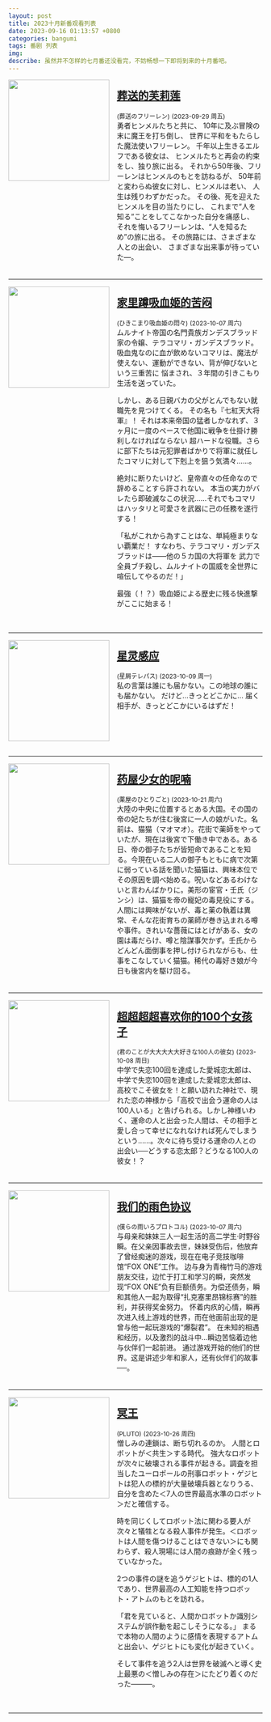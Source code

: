 ```yaml
---
layout: post
title: 2023十月新番观看列表
date: 2023-09-16 01:13:57 +0800
categories: bangumi
tags: 番剧 列表
img: 
describe: 虽然并不怎样的七月番还没看完，不妨畅想一下即将到来的十月番吧。
---
```


<img src="https://lain.bgm.tv/pic/cover/l/13/c5/400602_ZI8Y9.jpg" width="200" style="margin-right: 15px;float: left"/>
<div>
  <div class="border-text" style="margin-bottom: 5px">
    <a href="https://bgm.tv/subject/400602"><h2>葬送的芙莉莲</h2></a>
    <span style="font-size: 12px">(葬送のフリーレン)</span>
    <span style="font-size: 12px">(2023-09-29 周五)</span>
    <span style="display:table">勇者ヒンメルたちと共に、
10年に及ぶ冒険の末に魔王を打ち倒し、
世界に平和をもたらした魔法使いフリーレン。
千年以上生きるエルフである彼女は、
ヒンメルたちと再会の約束をし、独り旅に出る。
それから50年後、フリーレンはヒンメルのもとを訪ねるが、
50年前と変わらぬ彼女に対し、ヒンメルは老い、
人生は残りわずかだった。
その後、死を迎えたヒンメルを目の当たりにし、
これまで“人を知る”ことをしてこなかった自分を痛感し、
それを悔いるフリーレンは、“人を知るため”の旅に出る。
その旅路には、さまざまな人との出会い、
さまざまな出来事が待っていた―。</span>
  </div>
</div>
<div style="clear: both;height: 15px "></div>

---

<img src="https://lain.bgm.tv/pic/cover/l/15/35/414214_Q2LdO.jpg" width="200" style="margin-right: 15px;float: left"/>
<div>
  <div class="border-text" style="margin-bottom: 5px">
    <a href="https://bgm.tv/subject/414214"><h2>家里蹲吸血姬的苦闷</h2></a>
    <span style="font-size: 12px">(ひきこまり吸血姫の悶々)</span>
    <span style="font-size: 12px">(2023-10-07 周六)</span>
    <span style="display:table">ムルナイト帝国の名門貴族ガンデスブラッド家の令嬢、テラコマリ・ガンデスブラッド。
吸血鬼なのに血が飲めないコマリは、魔法が使えない、運動ができない、背が伸びないという三重苦に
悩まされ、３年間の引きこもり生活を送っていた。

しかし、ある日親バカの父がとんでもない就職先を見つけてくる。
その名も『七紅天大将軍』！
それは本来帝国の猛者しかなれず、３ヶ月に一度のペースで他国に戦争を仕掛け勝利しなければならない
超ハードな役職。さらに部下たちは元犯罪者ばかりで将軍に就任したコマリに対して下剋上を狙う気満々……。

絶対に断りたいけど、皇帝直々の任命なので辞めることすら許されない。
本当の実力がバレたら即破滅なこの状況……それでもコマリはハッタリと可愛さを武器に己の任務を遂行する！

「私がこれから為すことはな、単純極まりない覇業だ！
すなわち、テラコマリ・ガンデスブラッドは――他の５カ国の大将軍を
武力で全員ブチ殺し、ムルナイトの国威を全世界に喧伝してやるのだ！」

最強（！？）吸血姫による歴史に残る快進撃がここに始まる！</span>
  </div>
</div>
<div style="clear: both;height: 15px "></div>

---

<img src="https://lain.bgm.tv/pic/cover/l/e7/be/404115_Q3yq1.jpg" width="200" style="margin-right: 15px;float: left"/>
<div>
  <div class="border-text" style="margin-bottom: 5px">
    <a href="https://bgm.tv/subject/404115"><h2>星灵感应</h2></a>
    <span style="font-size: 12px">(星屑テレパス)</span>
    <span style="font-size: 12px">(2023-10-09 周一)</span>
    <span style="display:table">私の言葉は誰にも届かない。この地球の誰にも届かない。
だけど…きっとどこかに…
届く相手が、きっとどこかにいるはずだ！</span>
  </div>
</div>
<div style="clear: both;height: 15px "></div>

---

<img src="https://lain.bgm.tv/pic/cover/l/fe/31/420628_VZtBy.jpg" width="200" style="margin-right: 15px;float: left"/>
<div>
  <div class="border-text" style="margin-bottom: 5px">
    <a href="https://bgm.tv/subject/420628"><h2>药屋少女的呢喃</h2></a>
    <span style="font-size: 12px">(薬屋のひとりごと)</span>
    <span style="font-size: 12px">(2023-10-21 周六)</span>
    <span style="display:table">大陸の中央に位置するとある大国。その国の帝の妃たちが住む後宮に一人の娘がいた。名前は、猫猫（マオマオ）。花街で薬師をやっていたが、現在は後宮で下働き中である。ある日、帝の御子たちが皆短命であることを知る。今現在いる二人の御子もともに病で次第に弱っている話を聞いた猫猫は、興味本位でその原因を調べ始める。呪いなどあるわけないと言わんばかりに。美形の宦官・壬氏（ジンシ）は、猫猫を帝の寵妃の毒見役にする。人間には興味がないが、毒と薬の執着は異常、そんな花街育ちの薬師が巻き込まれる噂や事件。きれいな薔薇にはとげがある、女の園は毒だらけ、噂と陰謀事欠かず。壬氏からどんどん面倒事を押し付けられながらも、仕事をこなしていく猫猫。稀代の毒好き娘が今日も後宮内を駆け回る。</span>
  </div>
</div>
<div style="clear: both;height: 15px "></div>

---

<img src="https://lain.bgm.tv/pic/cover/l/37/03/424379_XnZN0.jpg" width="200" style="margin-right: 15px;float: left"/>
<div>
  <div class="border-text" style="margin-bottom: 5px">
    <a href="https://bgm.tv/subject/424379"><h2>超超超超喜欢你的100个女孩子</h2></a>
    <span style="font-size: 12px">(君のことが大大大大大好きな100人の彼女)</span>
    <span style="font-size: 12px">(2023-10-08 周日)</span>
    <span style="display:table">中学で失恋100回を達成した愛城恋太郎は、
中学で失恋100回を達成した愛城恋太郎は、高校でこそ彼女を！と願い訪れた神社で、現れた恋の神様から「高校で出会う運命の人は100人いる」と告げられる。しかし神様いわく、運命の人と出会った人間は、その相手と愛し合って幸せになれなければ死んでしまうという……。次々に待ち受ける運命の人との出会い──どうする恋太郎？どうなる100人の彼女！？</span>
  </div>
</div>
<div style="clear: both;height: 15px "></div>

---

<img src="https://lain.bgm.tv/pic/cover/l/2a/d6/444634_80o81.jpg" width="200" style="margin-right: 15px;float: left"/>
<div>
  <div class="border-text" style="margin-bottom: 5px">
    <a href="https://bgm.tv/subject/444634"><h2>我们的雨色协议</h2></a>
    <span style="font-size: 12px">(僕らの雨いろプロトコル)</span>
    <span style="font-size: 12px">(2023-10-07 周六)</span>
    <span style="display:table">与母亲和妹妹三人一起生活的高二学生·时野谷瞬。在父亲因事故去世，妹妹受伤后，他放弃了曾经痴迷的游戏，现在在电子竞技咖啡馆“FOX ONE”工作。
边与身为青梅竹马的游戏朋友交往，边忙于打工和学习的瞬，突然发现“FOX ONE”负有巨额债务。为偿还债务，瞬和其他人一起为取得“扎克塞里昂锦标赛”的胜利，并获得奖金努力。
怀着内疚的心情，瞬再次进入线上游戏的世界，而在他面前出现的是曾与他一起玩游戏的“爆裂君”。
在未知的相遇和经历，以及激烈的战斗中...瞬边苦恼着边他与伙伴们一起前进。
通过游戏开始的他们的世界。这是讲述少年和家人，还有伙伴们的故事──。</span>
  </div>
</div>
<div style="clear: both;height: 15px "></div>

---

<img src="https://lain.bgm.tv/pic/cover/l/d3/6a/217021_JJ9Hu.jpg" width="200" style="margin-right: 15px;float: left"/>
<div>
  <div class="border-text" style="margin-bottom: 5px">
    <a href="https://bgm.tv/subject/217021"><h2>冥王</h2></a>
    <span style="font-size: 12px">(PLUTO)</span>
    <span style="font-size: 12px">(2023-10-26 周四)</span>
    <span style="display:table">憎しみの連鎖は、断ち切れるのか。
人間とロボットが＜共生＞する時代。
強大なロボットが次々に破壊される事件が起きる。調査を担当したユーロポールの刑事ロボット・ゲジヒトは犯人の標的が大量破壊兵器となりうる、自分を含めた＜7人の世界最高水準のロボット＞だと確信する。

時を同じくしてロボット法に関わる要人が次々と犠牲となる殺人事件が発生。＜ロボットは人間を傷つけることはできない＞にも関わらず、殺人現場には人間の痕跡が全く残っていなかった。

2つの事件の謎を追うゲジヒトは、標的の1人であり、世界最高の人工知能を持つロボット・アトムのもとを訪れる。

「君を見ていると、人間かロボットか識別システムが誤作動を起こしそうになる。」
まるで本物の人間のように感情を表現するアトムと出会い、ゲジヒトにも変化が起きていく。

そして事件を追う2人は世界を破滅へと導く史上最悪の＜憎しみの存在＞にたどり着くのだった―――。</span>
  </div>
</div>
<div style="clear: both;height: 15px "></div>

---

